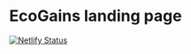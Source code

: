 # EcoGains landing page 

[![Netlify Status](https://api.netlify.com/api/v1/badges/e351e459-dfb1-4c4d-8925-dc85257dfbfc/deploy-status)](https://app.netlify.com/sites/ecogains/deploys)

